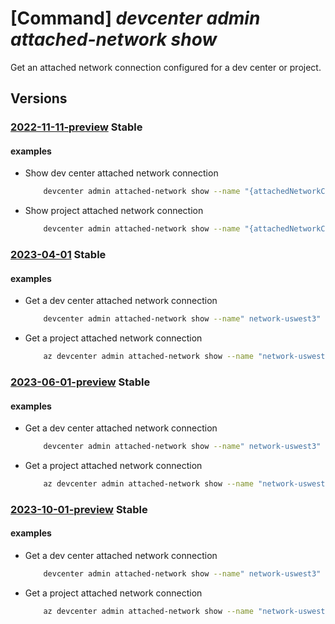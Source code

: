 # [Command] _devcenter admin attached-network show_

Get an attached network connection configured for a dev center or project.

## Versions

### [2022-11-11-preview](/Resources/mgmt-plane/L3N1YnNjcmlwdGlvbnMve30vcmVzb3VyY2Vncm91cHMve30vcHJvdmlkZXJzL21pY3Jvc29mdC5kZXZjZW50ZXIvZGV2Y2VudGVycy97fS9hdHRhY2hlZG5ldHdvcmtzL3t9/2022-11-11-preview.xml) **Stable**

<!-- mgmt-plane /subscriptions/{}/resourcegroups/{}/providers/microsoft.devcenter/devcenters/{}/attachednetworks/{} 2022-11-11-preview -->
<!-- mgmt-plane /subscriptions/{}/resourcegroups/{}/providers/microsoft.devcenter/projects/{}/attachednetworks/{} 2022-11-11-preview -->

#### examples

- Show dev center attached network connection
    ```bash
        devcenter admin attached-network show --name "{attachedNetworkConnectionName}" --dev-center-name "Contoso" --resource-group "rg1"
    ```

- Show project attached network connection
    ```bash
        devcenter admin attached-network show --name "{attachedNetworkConnectionName}" --project-name "{projectName}" --resource-group "rg1"
    ```

### [2023-04-01](/Resources/mgmt-plane/L3N1YnNjcmlwdGlvbnMve30vcmVzb3VyY2Vncm91cHMve30vcHJvdmlkZXJzL21pY3Jvc29mdC5kZXZjZW50ZXIvZGV2Y2VudGVycy97fS9hdHRhY2hlZG5ldHdvcmtzL3t9/2023-04-01.xml) **Stable**

<!-- mgmt-plane /subscriptions/{}/resourcegroups/{}/providers/microsoft.devcenter/devcenters/{}/attachednetworks/{} 2023-04-01 -->
<!-- mgmt-plane /subscriptions/{}/resourcegroups/{}/providers/microsoft.devcenter/projects/{}/attachednetworks/{} 2023-04-01 -->

#### examples

- Get a dev center attached network connection
    ```bash
        devcenter admin attached-network show --name" network-uswest3" --dev-center-name "Contoso" --resource-group "rg1"
    ```

- Get a project attached network connection
    ```bash
        az devcenter admin attached-network show --name "network-uswest3" --project-name "{projectName}" --resource-group "rg1"
    ```

### [2023-06-01-preview](/Resources/mgmt-plane/L3N1YnNjcmlwdGlvbnMve30vcmVzb3VyY2Vncm91cHMve30vcHJvdmlkZXJzL21pY3Jvc29mdC5kZXZjZW50ZXIvZGV2Y2VudGVycy97fS9hdHRhY2hlZG5ldHdvcmtzL3t9/2023-06-01-preview.xml) **Stable**

<!-- mgmt-plane /subscriptions/{}/resourcegroups/{}/providers/microsoft.devcenter/devcenters/{}/attachednetworks/{} 2023-06-01-preview -->
<!-- mgmt-plane /subscriptions/{}/resourcegroups/{}/providers/microsoft.devcenter/projects/{}/attachednetworks/{} 2023-06-01-preview -->

#### examples

- Get a dev center attached network connection
    ```bash
        devcenter admin attached-network show --name" network-uswest3" --dev-center-name "Contoso" --resource-group "rg1"
    ```

- Get a project attached network connection
    ```bash
        az devcenter admin attached-network show --name "network-uswest3" --project-name "{projectName}" --resource-group "rg1"
    ```

### [2023-10-01-preview](/Resources/mgmt-plane/L3N1YnNjcmlwdGlvbnMve30vcmVzb3VyY2Vncm91cHMve30vcHJvdmlkZXJzL21pY3Jvc29mdC5kZXZjZW50ZXIvZGV2Y2VudGVycy97fS9hdHRhY2hlZG5ldHdvcmtzL3t9/2023-10-01-preview.xml) **Stable**

<!-- mgmt-plane /subscriptions/{}/resourcegroups/{}/providers/microsoft.devcenter/devcenters/{}/attachednetworks/{} 2023-10-01-preview -->
<!-- mgmt-plane /subscriptions/{}/resourcegroups/{}/providers/microsoft.devcenter/projects/{}/attachednetworks/{} 2023-10-01-preview -->

#### examples

- Get a dev center attached network connection
    ```bash
        devcenter admin attached-network show --name" network-uswest3" --dev-center-name "Contoso" --resource-group "rg1"
    ```

- Get a project attached network connection
    ```bash
        az devcenter admin attached-network show --name "network-uswest3" --project-name "{projectName}" --resource-group "rg1"
    ```
